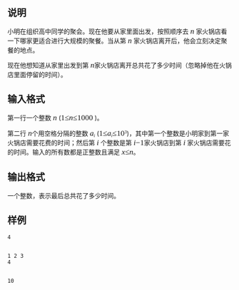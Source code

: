 <h2>说明</h2>

小明在组织高中同学的聚会。现在他要从家里面出发，按照顺序去 <span class="MathJax" id="MathJax-Element-1-fr<x>ame"><span class="math" id="MathJax-Span-1"><span style="font-size:125%;"><span><span class="mrow" id="MathJax-Span-2"><span class="mi" id="MathJax-Span-3" style="font-family:MathJax_Math;font-style:italic;">n</span></span><span></span></span></span><span style="vertical-align:-0.076em;"></span></span></span> 家火锅店看一下哪家更适合进行大规模的聚餐。当从第 <span class="MathJax" id="MathJax-Element-2-fr<x>ame"><span class="math" id="MathJax-Span-4"><span style="font-size:125%;"><span><span class="mrow" id="MathJax-Span-5"><span class="mi" id="MathJax-Span-6" style="font-family:MathJax_Math;font-style:italic;">n</span></span><span></span></span></span><span style="vertical-align:-0.076em;"></span></span></span> 家火锅店离开后，他会立刻决定聚餐的地点。 <br />
现在他想知道从家里出发到第 <span class="MathJax" id="MathJax-Element-3-fr<x>ame"><span class="math" id="MathJax-Span-7"><span style="font-size:125%;"><span><span class="mrow" id="MathJax-Span-8"><span class="mi" id="MathJax-Span-9" style="font-family:MathJax_Math;font-style:italic;">n</span></span></span></span></span></span>家火锅店离开总共花了多少时间（忽略掉他在火锅店里面停留的时间）。
<h2>输入格式</h2>

第一行一个整数 <span class="MathJax" id="MathJax-Element-4-fr<x>ame"><span class="math" id="MathJax-Span-10"><span style="font-size:125%;"><span><span class="mrow" id="MathJax-Span-11"><span class="mi" id="MathJax-Span-12" style="font-family:MathJax_Math;font-style:italic;">n</span></span><span></span></span></span><span style="vertical-align:-0.076em;"></span></span></span> (<span class="MathJax" id="MathJax-Element-5-fr<x>ame"><span class="math" id="MathJax-Span-13"><span style="font-size:125%;"><span><span class="mrow" id="MathJax-Span-14"><span class="mn" id="MathJax-Span-15" style="font-family:MathJax_Main;">1</span><span class="mo" id="MathJax-Span-16" style="font-family:MathJax_Main;">≤</span><span class="mi" id="MathJax-Span-17" style="font-family:MathJax_Math;font-style:italic;">n</span><span class="mo" id="MathJax-Span-18" style="font-family:MathJax_Main;">≤</span><span class="mn" id="MathJax-Span-19" style="font-family:MathJax_Main;">1000</span></span><span></span></span></span><span style="vertical-align:-0.235em;"></span></span></span> )。 <br />
第二行 <span class="MathJax" id="MathJax-Element-6-fr<x>ame"><span class="math" id="MathJax-Span-20"><span style="font-size:125%;"><span><span class="mrow" id="MathJax-Span-21"><span class="mi" id="MathJax-Span-22" style="font-family:MathJax_Math;font-style:italic;">n</span></span></span></span></span></span>个用空格分隔的整数 <span class="MathJax" id="MathJax-Element-7-fr<x>ame"><span class="math" id="MathJax-Span-23"><span style="font-size:125%;"><span><span class="mrow" id="MathJax-Span-24"><span class="msubsup" id="MathJax-Span-25"><span><span><span class="mi" id="MathJax-Span-26" style="font-family:MathJax_Math;font-style:italic;">a</span><span></span></span><span><span class="mi" id="MathJax-Span-27" style="font-size:70.7%;font-family:MathJax_Math;font-style:italic;"><sub>i</sub></span><span></span></span></span></span></span><span></span></span></span><span style="vertical-align:-0.26em;"></span></span></span> (<span class="MathJax" id="MathJax-Element-8-fr<x>ame"><span class="math" id="MathJax-Span-28"><span style="font-size:125%;"><span><span class="mrow" id="MathJax-Span-29"><span class="mn" id="MathJax-Span-30" style="font-family:MathJax_Main;">1</span><span class="mo" id="MathJax-Span-31" style="font-family:MathJax_Main;">≤</span><span class="msubsup" id="MathJax-Span-32"><span><span><span class="mi" id="MathJax-Span-33" style="font-family:MathJax_Math;font-style:italic;">a</span><span></span></span><span><span class="mi" id="MathJax-Span-34" style="font-size:70.7%;font-family:MathJax_Math;font-style:italic;"><sub>i</sub></span><span></span></span></span></span><span class="mo" id="MathJax-Span-35" style="font-family:MathJax_Main;">≤</span><span class="msubsup" id="MathJax-Span-36"><span><span><span class="mn" id="MathJax-Span-37" style="font-family:MathJax_Main;">10</span><span></span></span><span><span class="mn" id="MathJax-Span-38" style="font-size:70.7%;font-family:MathJax_Main;"><sup>3</sup></span><span></span></span></span></span></span><span></span></span></span><span style="vertical-align:-0.26em;"></span></span></span>)，其中第一个整数是小明家到第一家火锅店需要花费的时间；然后第 <span class="MathJax" id="MathJax-Element-9-fr<x>ame"><span class="math" id="MathJax-Span-39"><span style="font-size:125%;"><span><span class="mrow" id="MathJax-Span-40"><span class="mi" id="MathJax-Span-41" style="font-family:MathJax_Math;font-style:italic;">i</span></span><span></span></span></span><span style="vertical-align:-0.076em;"></span></span></span> 个整数是第 <span class="MathJax" id="MathJax-Element-10-fr<x>ame"><span class="math" id="MathJax-Span-42"><span style="font-size:125%;"><span><span class="mrow" id="MathJax-Span-43"><span class="mi" id="MathJax-Span-44" style="font-family:MathJax_Math;font-style:italic;">i</span><span class="mo" id="MathJax-Span-45" style="font-family:MathJax_Main;">−</span><span class="mn" id="MathJax-Span-46" style="font-family:MathJax_Main;">1</span></span><span></span></span></span><span style="vertical-align:-0.165em;"></span></span></span>家火锅店到第 <span class="MathJax" id="MathJax-Element-11-fr<x>ame"><span class="math" id="MathJax-Span-47"><span style="font-size:125%;"><span><span class="mrow" id="MathJax-Span-48"><span class="mi" id="MathJax-Span-49" style="font-family:MathJax_Math;font-style:italic;">i</span></span><span></span></span></span><span style="vertical-align:-0.076em;"></span></span></span> 家火锅店需要花的时间。输入的所有数都是正整数且满足 <span class="MathJax" id="MathJax-Element-12-fr<x>ame"><span class="math" id="MathJax-Span-50"><span style="font-size:125%;"><span><span class="mrow" id="MathJax-Span-51"><span class="mi" id="MathJax-Span-52" style="font-family:MathJax_Math;font-style:italic;">x</span><span class="mo" id="MathJax-Span-53" style="font-family:MathJax_Main;">≤</span><span class="mi" id="MathJax-Span-54" style="font-family:MathJax_Math;font-style:italic;">n</span></span></span></span></span></span>。
<h2>输出格式</h2>

一个整数，表示最后总共花了多少时间。
<h2>样例</h2>
<pre><code class="language-input1">4
1 2 3 4</code></pre><pre><code class="language-output1">10</code></pre>
